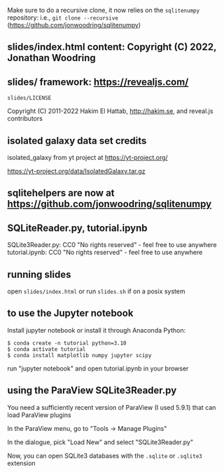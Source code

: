 Make sure to do a recursive clone, it now relies on the `sqlitenumpy`
repository: i.e., `git clone --recursive`
(<https://github.com/jonwoodring/sqlitenumpy>)

## slides/index.html content: Copyright (C) 2022, Jonathan Woodring

## slides/ framework: <https://revealjs.com/>

`slides/LICENSE`

Copyright (C) 2011-2022 Hakim El Hattab, http://hakim.se, and reveal.js
contributors

## isolated galaxy data set credits

isolated\_galaxy from yt project at <https://yt-project.org/>

<https://yt-project.org/data/IsolatedGalaxy.tar.gz>

## sqlitehelpers are now at <https://github.com/jonwoodring/sqlitenumpy>

## SQLiteReader.py, tutorial.ipynb

SQLite3Reader.py: CC0 "No rights reserved" - feel free to use anywhere
tutorial.ipynb: CC0 "No rights reserved" - feel free to use anywhere

## running slides

open `slides/index.html` or run `slides.sh` if on a posix system

## to use the Jupyter notebook

Install jupyter notebook or install it through Anaconda Python:

```
$ conda create -n tutorial python=3.10
$ conda activate tutorial
$ conda install matplotlib numpy jupyter scipy
```

run "jupyter notebook" and open tutorial.ipynb in your browser

## using the ParaView SQLite3Reader.py

You need a sufficiently recent version of ParaView (I used 5.9.1) that can
load ParaView plugins

In the ParaView menu, go to "Tools -> Manage Plugins"

In the dialogue, pick "Load New" and select "SQLite3Reader.py"

Now, you can open SQLite3 databases with the `.sqlite` or `.sqlite3` extension
